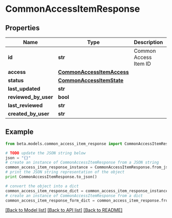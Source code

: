 # CommonAccessItemResponse


## Properties
Name | Type | Description | Notes
------------ | ------------- | ------------- | -------------
**id** | **str** | Common Access Item ID | [optional] 
**access** | [**CommonAccessItemAccess**](CommonAccessItemAccess.md) |  | [optional] 
**status** | [**CommonAccessItemState**](CommonAccessItemState.md) |  | [optional] 
**last_updated** | **str** |  | [optional] 
**reviewed_by_user** | **bool** |  | [optional] 
**last_reviewed** | **str** |  | [optional] 
**created_by_user** | **str** |  | [optional] 

## Example

```python
from beta.models.common_access_item_response import CommonAccessItemResponse

# TODO update the JSON string below
json = "{}"
# create an instance of CommonAccessItemResponse from a JSON string
common_access_item_response_instance = CommonAccessItemResponse.from_json(json)
# print the JSON string representation of the object
print CommonAccessItemResponse.to_json()

# convert the object into a dict
common_access_item_response_dict = common_access_item_response_instance.to_dict()
# create an instance of CommonAccessItemResponse from a dict
common_access_item_response_form_dict = common_access_item_response.from_dict(common_access_item_response_dict)
```
[[Back to Model list]](../README.md#documentation-for-models) [[Back to API list]](../README.md#documentation-for-api-endpoints) [[Back to README]](../README.md)


